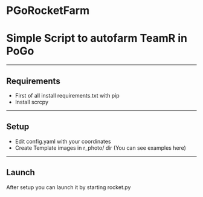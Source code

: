 # PGoRocketFarm
 
# Simple Script to autofarm TeamR in PoGo
____
## Requirements
- First of all install requirements.txt with pip
- Install scrcpy
____
## Setup
- Edit config.yaml with your coordinates
- Create Template images in r_photo/ dir (You can see examples here)
____
## Launch
After setup you can launch it by starting rocket.py
